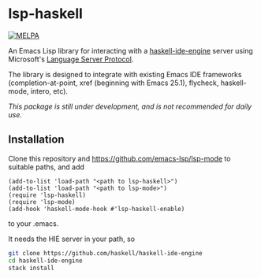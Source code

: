 lsp-haskell
===========

[![MELPA](https://melpa.org/packages/lsp-haskell-badge.svg)](https://melpa.org/#/lsp-haskell)

An Emacs Lisp library for interacting with
a [haskell-ide-engine](https://github.com/haskell/haskell-ide-engine/)
server using Microsoft's
[Language Server Protocol](https://github.com/Microsoft/language-server-protocol/).

The library is designed to integrate with existing Emacs IDE frameworks
(completion-at-point, xref (beginning with Emacs 25.1), flycheck, haskell-mode, intero, etc).


*This package is still under development, and is not recommended for daily use.*
## Installation

Clone this repository and https://github.com/emacs-lsp/lsp-mode to suitable paths, and add
```emacs-lisp
(add-to-list 'load-path "<path to lsp-haskell>")
(add-to-list 'load-path "<path to lsp-mode>")
(require 'lsp-haskell)
(require 'lsp-mode)
(add-hook 'haskell-mode-hook #'lsp-haskell-enable)
```
to your .emacs.

It needs the HIE server in your path, so

```bash
git clone https://github.com/haskell/haskell-ide-engine
cd haskell-ide-engine
stack install
```

